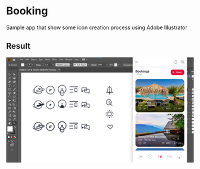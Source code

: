 # Booking

Sample app that show some icon creation process using Adobe Illustrator

## Result

![cover](./resources/cover.png)
